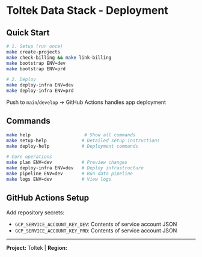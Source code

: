 # Toltek Data Stack - Deployment

## Quick Start

```bash
# 1. Setup (run once)
make create-projects
make check-billing && make link-billing
make bootstrap ENV=dev
make bootstrap ENV=prd

# 2. Deploy
make deploy-infra ENV=dev
make deploy-infra ENV=prd
```

Push to `main`/`develop` → GitHub Actions handles app deployment

## Commands

```bash
make help                    # Show all commands
make setup-help             # Detailed setup instructions
make deploy-help            # Deployment commands

# Core operations
make plan ENV=dev           # Preview changes
make deploy-infra ENV=dev   # Deploy infrastructure
make pipeline ENV=dev       # Run data pipeline
make logs ENV=dev           # View logs
```

## GitHub Actions Setup

Add repository secrets:
- `GCP_SERVICE_ACCOUNT_KEY_DEV`: Contents of service account JSON
- `GCP_SERVICE_ACCOUNT_KEY_PRD`: Contents of service account JSON

---
**Project:** Toltek | **Region:** 